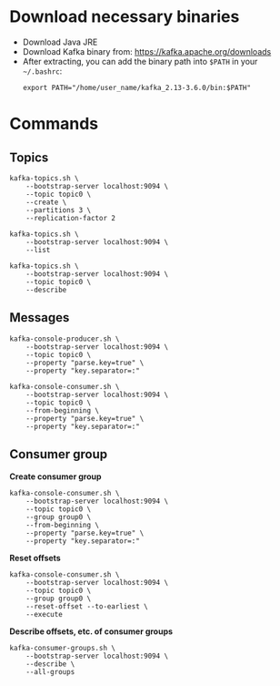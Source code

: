 # Download necessary binaries
- Download Java JRE
- Download Kafka binary from: https://kafka.apache.org/downloads
- After extracting, you can add the binary path into `$PATH` in your `~/.bashrc`:
    ```
    export PATH="/home/user_name/kafka_2.13-3.6.0/bin:$PATH"
    ```

# Commands
## Topics
```
kafka-topics.sh \
    --bootstrap-server localhost:9094 \
    --topic topic0 \
    --create \
    --partitions 3 \
    --replication-factor 2
```

```
kafka-topics.sh \
    --bootstrap-server localhost:9094 \
    --list
```

```
kafka-topics.sh \
    --bootstrap-server localhost:9094 \
    --topic topic0 \
    --describe
```

## Messages
```
kafka-console-producer.sh \
    --bootstrap-server localhost:9094 \
    --topic topic0 \
    --property "parse.key=true" \
    --property "key.separator=:"
```

```
kafka-console-consumer.sh \
    --bootstrap-server localhost:9094 \
    --topic topic0 \
    --from-beginning \
    --property "parse.key=true" \
    --property "key.separator=:"
```

## Consumer group
**Create consumer group**
```
kafka-console-consumer.sh \
    --bootstrap-server localhost:9094 \
    --topic topic0 \
    --group group0 \
    --from-beginning \
    --property "parse.key=true" \
    --property "key.separator=:"
```

**Reset offsets**
```
kafka-console-consumer.sh \
    --bootstrap-server localhost:9094 \
    --topic topic0 \
    --group group0 \
    --reset-offset --to-earliest \
    --execute
```

**Describe offsets, etc. of consumer groups**
```
kafka-consumer-groups.sh \
    --bootstrap-server localhost:9094 \
    --describe \
    --all-groups
```
